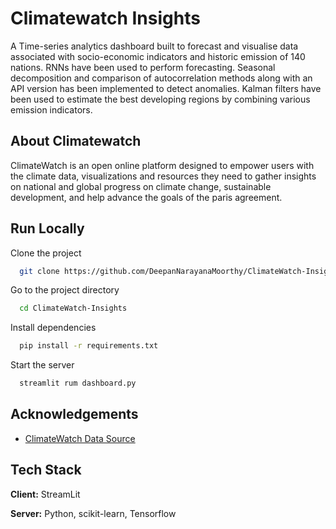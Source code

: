 
# Climatewatch Insights

A Time-series analytics dashboard built to forecast and visualise data associated with socio-economic
indicators and historic emission of 140 nations. RNNs have been used to perform forecasting.
Seasonal decomposition and comparison of autocorrelation methods along with an API version
has been implemented to detect anomalies. Kalman filters have been used to estimate the best
developing regions by combining various emission indicators.

## About Climatewatch
ClimateWatch is an open online platform designed to empower users with the climate data, visualizations and resources they need to gather insights on national and global progress on climate change, sustainable development, and help advance the goals of the paris agreement.

## Run Locally

Clone the project

```bash
  git clone https://github.com/DeepanNarayanaMoorthy/ClimateWatch-Insights.git
```

Go to the project directory

```bash
  cd ClimateWatch-Insights
```

Install dependencies

```bash
  pip install -r requirements.txt
```

Start the server

```bash
  streamlit rum dashboard.py
```


## Acknowledgements

 - [ClimateWatch Data Source](https://www.climatewatchdata.org/)


## Tech Stack

**Client:** StreamLit

**Server:** Python, scikit-learn, Tensorflow


